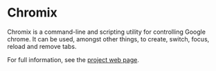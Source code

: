 # Chromix

Chromix is a command-line and scripting utility for controlling Google chrome.
It can be used, amongst other things, to create, switch, focus, reload and
remove tabs.

For full information, see the [project web page](http://chromix.smblott.org/).
